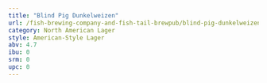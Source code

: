 ```yaml
---
title: "Blind Pig Dunkelweizen"
url: /fish-brewing-company-and-fish-tail-brewpub/blind-pig-dunkelweizen/
category: North American Lager
style: American-Style Lager
abv: 4.7
ibu: 0
srm: 0
upc: 0
---
```


